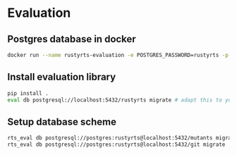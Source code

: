 # Evaluation

## Postgres database in docker
```bash
docker run --name rustyrts-evaluation -e POSTGRES_PASSWORD=rustyrts -p 5432:5432 -d postgres
```


## Install evaluation library
```bash
pip install .
eval db postgresql://localhost:5432/rustyrts migrate # adapt this to your db connection
```

## Setup database scheme
```bash
rts_eval db postgresql://postgres:rustyrts@localhost:5432/mutants migrate
rts_eval db postgresql://postgres:rustyrts@localhost:5432/git migrate
```